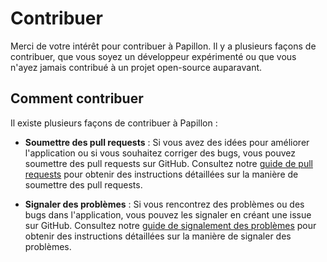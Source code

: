 # Contribuer

Merci de votre intérêt pour contribuer à Papillon. Il y a plusieurs façons de contribuer, que vous soyez un développeur expérimenté ou que vous n'ayez jamais contribué à un projet open-source auparavant.

## Comment contribuer

Il existe plusieurs façons de contribuer à Papillon :

- **Soumettre des pull requests** : Si vous avez des idées pour améliorer l'application ou si vous souhaitez corriger des bugs, vous pouvez soumettre des pull requests sur GitHub. Consultez notre [guide de pull requests](pull-request.md) pour obtenir des instructions détaillées sur la manière de soumettre des pull requests.

- **Signaler des problèmes** : Si vous rencontrez des problèmes ou des bugs dans l'application, vous pouvez les signaler en créant une issue sur GitHub. Consultez notre [guide de signalement des problèmes](reporting-issues.md) pour obtenir des instructions détaillées sur la manière de signaler des problèmes.
